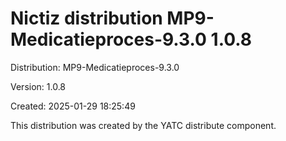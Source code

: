 # Nictiz distribution MP9-Medicatieproces-9.3.0 1.0.8

Distribution: MP9-Medicatieproces-9.3.0

Version: 1.0.8

Created: 2025-01-29 18:25:49

This distribution was created by the YATC distribute component.


